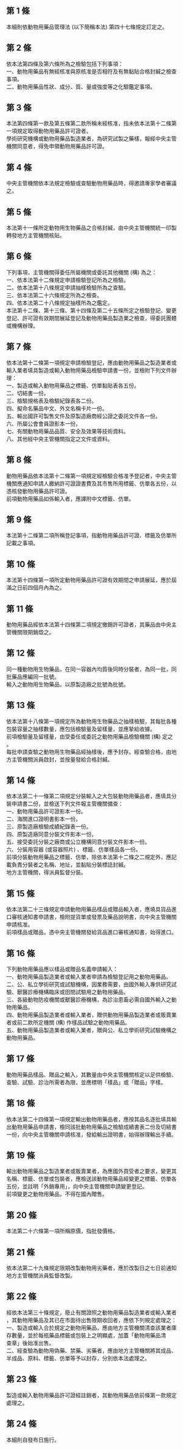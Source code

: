 第 1 條
-------
本細則依動物用藥品管理法 (以下簡稱本法) 第四十七條規定訂定之。

第 2 條
-------
依本法第四條及第六條所為之檢驗包括下列事項：  
一、動物用藥品有無經核准與原核准是否相符及有無黏貼合格封緘之檢查  
    事項。  
二、動物用藥品性狀、成分、質、量或強度等之化驗鑑定事項。

第 3 條
-------
本法第四條第一款及第五條第二款所稱未經核准，指未依本法第十二條第  
一項規定取得動物用藥品許可證者。  
學術研究機構或動物用藥品製造業者，為研究試製之藥樣，報經中央主管  
機關同意者，得免申領動物用藥品許可證。

第 4 條
-------
中央主管機關依本法規定檢驗或查驗動物用藥品時，得邀請專家學者審議  
之。

第 5 條
-------
本法第十一條所定動物用生物藥品之合格封緘，由中央主管機關統一印製  
轉發地方主管機關核貼。

第 6 條
-------
下列事項，主管機關得委任所屬機關或委託其他機關 (構) 為之：  
一、依本法第十二條規定申請檢驗登記所為之檢驗。  
二、依本法第十八條規定申請抽樣檢驗所為之查驗。  
三、依本法第二十六條規定所為之檢查。  
四、依本法第二十八條規定抽樣所為之鑑定。  
本法第十二條、第十三條、第十四條及第二十五條所定之檢驗登記、變更  
登記、許可證有效期間展延登記及動物用藥品製造業之檢查，得委託團體  
或機構辦理。

第 7 條
-------
依本法第十二條第一項規定申請檢驗登記，應由動物用藥品之製造業者或  
輸入業者填具製造或輸入動物用藥品檢驗申請書一份，並檢附下列文件辦  
理：  
一、製造或輸入動物用藥品之標籤、仿單黏貼表各五份。  
二、切結書一份。  
三、檢驗規格表及檢驗紀錄表各二份。  
四、擬命名藥品中文、外文名稱卡片一份。  
五、輸出國許可製售文件及原製造廠商經公證之委託文件各一份。  
六、所屬公會會員證影本一份。  
七、有關動物用藥品品質、安全及效果等技術資料。  
八、其他經中央主管機關指定之文件或資料。

第 8 條
-------
動物用藥品依本法第十二條第一項規定經檢驗合格准予登記者，中央主管  
機關應通知申請人繳納許可證證書費及其市售所用標籤、仿單各五份，以  
憑核發動物用藥品許可證。  
前項動物用藥品如係輸入者，應譯附中文標籤、仿單。

第 9 條
-------
本法第十二條第二項所稱登記事項，指動物用藥品許可證、標籤及仿單所  
記載之事項。

第 10 條
--------
本法第十四條第一項所定動物用藥品許可證有效期間之申請展延，應於屆  
滿之日前四個月內為之。

第 11 條
--------
動物用藥品經依本法第十四條第二項規定撤銷許可證者，其藥品由中央主  
管機關限期銷燬之。

第 12 條
--------
同一種動物用生物藥品，在同一容器內均質後同時分裝者，為同一批，同  
批藥品應編同一批號。  
輸入之動物用生物藥品，以原製造廠之批號為批號。

第 13 條
--------
依本法第十八條第一項規定所為動物用生物藥品之抽樣檢驗，其每批各種  
包裝容量之抽樣數量，應包括檢驗量及留樣量，並應摯給收據。  
前項檢驗量及留樣量，由受委任或委託之動物用藥品檢驗機關 (構) 定之  
。  
每批申請查驗之動物用生物藥品經抽樣後，應予封存。經查驗合格，由地  
方主管機關派員啟封，並按量發給合格封緘。

第 14 條
--------
依本法第二十一條第二項規定分裝輸入之大包裝動物用藥品者，應填具分  
裝申請書二份，並檢送下列文件報主管機關備查：  
一、動物用藥品許可證影本一份。  
二、海關進口證明書影本一份。  
三、原製造廠檢驗成績紀錄表一份。  
四、原製造廠同意分裝文件影本一份。  
五、接受委託分裝之廠商或公立機構同意分裝文件影本一份。  
六、分裝用容器 (或容器照片) 、標籤、仿單樣品各一份。  
前項分裝動物用藥品之標籤、仿單，除依本法第十二條之二規定外，應記  
載負責分裝者之名稱、地址，並黏貼分裝標誌封緘。  
地方主管機關，得派員監督分裝。

第 15 條
--------
依本法第二十三條規定申請動物用藥品樣品或贈品輸入者，應填具貨品進  
口審核通知書申請書，檢附提貨單或發票及藥品說明書，向中央主管機關  
申請核准。  
前項樣品或贈品，憑中央主管機關發給貨品進口審核通知書，始得進口。

第 16 條
--------
下列動物用藥品應以樣品或贈品名義申請輸入：  
一、動物用藥品製造業者或輸入業者申請為檢驗登記用之動物用藥品。  
二、公、私立學術研究或試驗機構，因業務需要，由國外輸入專供研究試  
    驗、獸醫診療機構臨床或田間試驗用之動物用藥品。  
三、各級動物防疫機關或獸醫診療機構，為診治患畜必需自國外輸入之動  
    物用藥品。  
四、動物用藥品製造業者或輸入業者，贈供動物用藥品製造業者或販賣業  
    者或前二款所定機關 (構) 作樣品試驗之動物用藥品。  
五、動物用藥品製造業者或輸入業者，贈與公、私立學術研究試驗機構之  
    動物用藥品。

第 17 條
--------
動物用藥品樣品、贈品之輸入，其數量由中央主管機關核定以足供檢驗、  
查驗、試驗、診治所需者為限，並應標明「樣品」或「贈品」字樣。

第 18 條
--------
依本法第二十四條第一項規定輸出動物用藥品者，應按其品名逐批填具輸  
出動物用藥品申請書，檢同該批動物用藥品之檢驗成績書表二份及切結書  
一份，向中央主管機關申請核准，發給輸出證明書，始得辦理輸出手續。

第 19 條
--------
輸出動物用藥品之製造業者或販賣業者，為應國外買受者之要求，變更其  
名稱、標籤、仿單或包裝者，應檢送該動物用藥品經變更之標籤、仿單各  
五份，並註明「外銷專用」，向中央主管機關申請變更登記。  
前項變更之動物用藥品，不得在國內贈售。

第 20 條
--------
本法第二十六條第一項所稱原價，指批發價格。

第 21 條
--------
依本法第二十九條規定限期改製動物用劣藥者，應於改製日之七日前通知  
地方主管機關派員監督改製。

第 22 條
--------
經依本法第三十條規定，廢止有關證照之動物用藥品製造業者或輸入業者  
，其動物用藥品及其已在市面待出售限期收回者，應依下列規定處理之：  
一、製造或輸入合於規定之動物用藥品，應由地方主管機關清查該業者庫  
    存數量，並於每瓶藥品標籤或包裝上之明顯處，加蓋「動物用藥品清  
    查章」後始准出售。  
二、經查驗為動物用偽藥、禁藥、劣藥者，應由地方主管機關將其成品、  
    半成品、原料、標籤、仿單等予以封存，分別依本法處理之。

第 23 條
--------
製造或輸入動物用藥品許可證經註銷者，其動物用藥品依前條第一款規定  
處理之。

第 24 條
--------
本細則自發布日施行。

